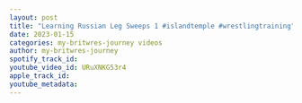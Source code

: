```yaml
---
layout: post
title: "Learning Russian Leg Sweeps 1 #islandtemple #wrestlingtraining"
date: 2023-01-15
categories: my-britwres-journey videos
author: my-britwres-journey
spotify_track_id: 
youtube_video_id: URuXNKG53r4
apple_track_id: 
youtube_metadata: 
---
```

